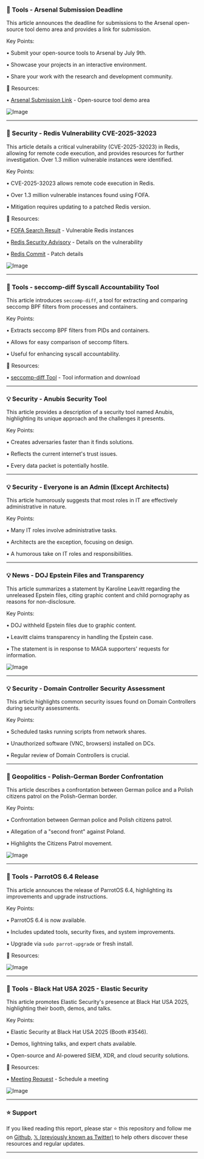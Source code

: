 ### 🚀 Tools - Arsenal Submission Deadline

This article announces the deadline for submissions to the Arsenal open-source tool demo area and provides a link for submission.

Key Points:

• Submit your open-source tools to Arsenal by July 9th.


• Showcase your projects in an interactive environment.


• Share your work with the research and development community.


🔗 Resources:

• [Arsenal Submission Link](https://bit.ly/4mdUecj) - Open-source tool demo area

![Image](https://pbs.twimg.com/media/GvTnpcFWQAAeAgs?format=png&name=small)


---

### 🤖 Security - Redis Vulnerability CVE-2025-32023

This article details a critical vulnerability (CVE-2025-32023) in Redis, allowing for remote code execution, and provides resources for further investigation.  Over 1.3 million vulnerable instances were identified.

Key Points:

•  CVE-2025-32023 allows remote code execution in Redis.


•  Over 1.3 million vulnerable instances found using FOFA.


•  Mitigation requires updating to a patched Redis version.


🔗 Resources:

• [FOFA Search Result](https://en.fofa.info/result?qbase64=YXBwPSJyZWRpcyI%3D) - Vulnerable Redis instances

• [Redis Security Advisory](https://github.com/redis/redis/security/advisories/GHSA-rp2m-q4j6-gr43) - Details on the vulnerability

• [Redis Commit](https://github.com/redis/redis/commit/50188747cbfe43528d2719399a2a3c9599169445) - Patch details

![Image](https://pbs.twimg.com/media/GvTnWL5W0AAfnXA?format=jpg&name=small)


---

### 🤖 Tools - seccomp-diff Syscall Accountability Tool

This article introduces `seccomp-diff`, a tool for extracting and comparing seccomp BPF filters from processes and containers.

Key Points:

• Extracts seccomp BPF filters from PIDs and containers.


• Allows for easy comparison of seccomp filters.


• Useful for enhancing syscall accountability.


🔗 Resources:

• [seccomp-diff Tool](https://antitree.com/2025/07/seccomp-diff-syscall-accountability-tool/) - Tool information and download


---

### 💡 Security - Anubis Security Tool

This article provides a description of a security tool named Anubis, highlighting its unique approach and the challenges it presents.

Key Points:

• Creates adversaries faster than it finds solutions.


• Reflects the current internet's trust issues.


• Every data packet is potentially hostile.



---

### 💡 Security -  Everyone is an Admin (Except Architects)

This article humorously suggests that most roles in IT are effectively administrative in nature.

Key Points:

•  Many IT roles involve administrative tasks.


•  Architects are the exception, focusing on design.


•  A humorous take on IT roles and responsibilities.


---

### 💡 News - DOJ Epstein Files and Transparency

This article summarizes a statement by Karoline Leavitt regarding the unreleased Epstein files, citing graphic content and child pornography as reasons for non-disclosure.

Key Points:

• DOJ withheld Epstein files due to graphic content.


• Leavitt claims transparency in handling the Epstein case.


• The statement is in response to MAGA supporters' requests for information.

![Image](https://pbs.twimg.com/amplify_video_thumb/1942279057598468096/img/uSeaS93KGnMHI3-P.jpg)


---

### 💡 Security - Domain Controller Security Assessment

This article highlights common security issues found on Domain Controllers during security assessments.

Key Points:

• Scheduled tasks running scripts from network shares.


• Unauthorized software (VNC, browsers) installed on DCs.


• Regular review of Domain Controllers is crucial.


---

### 🤖 Geopolitics - Polish-German Border Confrontation

This article describes a confrontation between German police and a Polish citizens patrol on the Polish-German border.

Key Points:

• Confrontation between German police and Polish citizens patrol.


•  Allegation of a "second front" against Poland.


•  Highlights the Citizens Patrol movement.

![Image](https://pbs.twimg.com/amplify_video_thumb/1942287309983916032/img/BS8-bEhtCZl1FF3Q.jpg)


---

### 🚀 Tools - ParrotOS 6.4 Release

This article announces the release of ParrotOS 6.4, highlighting its improvements and upgrade instructions.

Key Points:

• ParrotOS 6.4 is now available.


•  Includes updated tools, security fixes, and system improvements.


•  Upgrade via `sudo parrot-upgrade` or fresh install.


🔗 Resources:

![Image](https://pbs.twimg.com/media/GvRWAQKX0AE7YKU?format=jpg&name=small)


---

### 🚀 Tools - Black Hat USA 2025 - Elastic Security

This article promotes Elastic Security's presence at Black Hat USA 2025, highlighting their booth, demos, and talks.

Key Points:

• Elastic Security at Black Hat USA 2025 (Booth #3546).


• Demos, lightning talks, and expert chats available.


•  Open-source and AI-powered SIEM, XDR, and cloud security solutions.


🔗 Resources:

• [Meeting Request](https://elastic.jifflenow.com/external-request/blackhat2025/meeting-request?token=b7f52427cc631834bc86) - Schedule a meeting

![Image](https://pbs.twimg.com/media/GvRy4l_XsAAduxR?format=jpg&name=900x900)


---

### ⭐️ Support

If you liked reading this report, please star ⭐️ this repository and follow me on [Github](https://github.com/Drix10), [𝕏 (previously known as Twitter)](https://x.com/DRIX_10_) to help others discover these resources and regular updates.

---